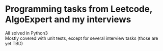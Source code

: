 # Programming tasks from Leetcode, AlgoExpert and my interviews
All solved in Python3 <br />
Mostly covered with unit tests, except for several interview tasks (those are yet TBD)
